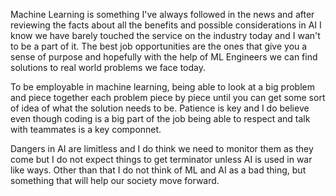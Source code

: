

Machine Learning is something I've always followed in the news and after reviewing the facts about all the benefits and possible considerations in AI I know we have barely touched the service on the industry today and I wan't to be a part of it. The best job opportunities are the ones that give you a sense of purpose and hopefully with the help of ML Engineers we can find solutions to real world problems we face today. 

To be employable in machine learning, being able to look at a big problem and piece together each problem piece by piece until you can get some sort of idea of what the solution needs to be. Patience is key and I do believe even though coding is a big part of the job being able to respect and talk with teammates is a key componnet. 

Dangers in AI are limitless and I do think we need to monitor them as they come but I do not expect things to get terminator unless AI is used in war like ways. Other than that I do not think of ML and AI as a bad thing, but something that will help our society move forward.
